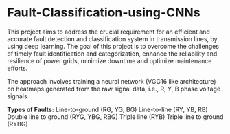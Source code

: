 # Fault-Classification-using-CNNs

This project aims to address the crucial requirement for an efficient and accurate fault detection and classification system in transmission lines, by using deep learning. The goal of this project is to overcome the challenges of timely fault identification and categorization, enhance the reliability and resilience of power grids, minimize downtime and optimize maintenance efforts.

The approach involves training a neural network (VGG16 like architecture) on heatmaps generated from the raw signal data, i.e., R, Y, B phase voltage signals

**Types of Faults:**
Line-to-ground (RG, YG, BG)
Line-to-line (RY, YB, RB)
Double line to ground (RYG, YBG, RBG)
Triple line (RYB)
Triple line to ground (RYBG) 
